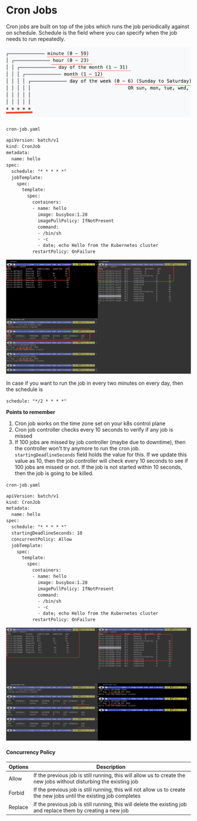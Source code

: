# Cron Jobs

Cron jobs are built on top of the jobs which runs the job periodically against on schedule. 
Schedule is the field where you can specify when the job needs to run repeatedly.

![k8s_10.png](../assets/k8s_10.png)

`cron-job.yaml`

```html
apiVersion: batch/v1
kind: CronJob
metadata:
  name: hello
spec:
  schedule: "* * * * *"
  jobTemplate:
    spec:
      template:
        spec:
          containers:
          - name: hello
            image: busybox:1.28
            imagePullPolicy: IfNotPresent
            command:
            - /bin/sh
            - -c
            - date; echo Hello from the Kubernetes cluster
          restartPolicy: OnFailure

```
![k8s_9.png](../assets/k8s_9.png)

In case if you want to run the job in every two minutes on every day, then the schedule is

`schedule: "*/2 * * * *"`

**Points to remember**

1. Cron job works on the time zone set on your k8s control plane
2. Cron job controller checks every 10 seconds to verify if any job is missed
3. If 100 jobs are missed by job controller (maybe due to downtime), then the controller won't try anymore 
   to run the cron job. 
   `startingDeadlineSeconds` field holds the value for this.
   If we update this value as 10,
   then the job controller will check every 10 seconds to see if 100 jobs are missed or not.
   If the job is not started within 10 seconds, then the job is going to be killed.



`cron-job.yaml`

```html
apiVersion: batch/v1
kind: CronJob
metadata:
  name: hello
spec:
  schedule: "* * * * *"
  startingDeadlineSeconds: 10
  concurrentPolicy: Allow
  jobTemplate:
    spec:
      template:
        spec:
          containers:
          - name: hello
            image: busybox:1.28
            imagePullPolicy: IfNotPresent
            command:
            - /bin/sh
            - -c
            - date; echo Hello from the Kubernetes cluster
          restartPolicy: OnFailure

```

![k8s_11.png](../assets/k8s_11.png)

#### Concurrency Policy

| Options | Description                                                                                                          |
|---------|----------------------------------------------------------------------------------------------------------------------|
| Allow   | If the previous job is still running, this will allow us to create the new jobs without disturbing the existing job  |
| Forbid  | If the previous job is still running, this will not allow us to create the new jobs until the existing job completes |
| Replace | If the previous job is still running, this will delete the existing job and replace them by creating a new job       |


